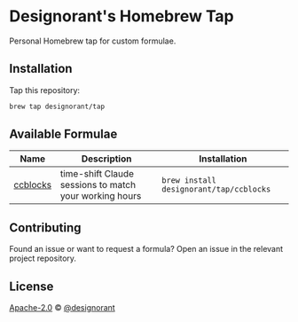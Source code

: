 # Designorant's Homebrew Tap

Personal Homebrew tap for custom formulae.

## Installation

Tap this repository:

```bash
brew tap designorant/tap
```

## Available Formulae

| Name | Description | Installation |
|------|-------------|--------------|
| [ccblocks](https://github.com/designorant/ccblocks) | time-shift Claude sessions to match your working hours | `brew install designorant/tap/ccblocks` |

## Contributing

Found an issue or want to request a formula? Open an issue in the relevant project repository.

## License

[Apache-2.0](LICENSE) © [@designorant](https://github.com/designorant)
